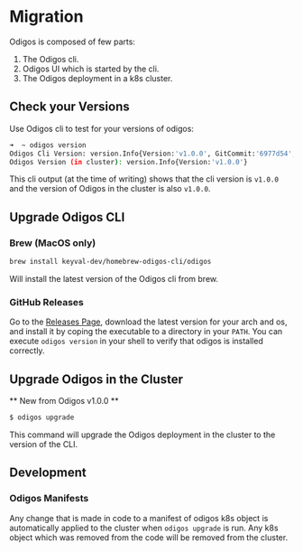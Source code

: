 # Migration

Odigos is composed of few parts:
1. The Odigos cli.
1. Odigos UI which is started by the cli.
1. The Odigos deployment in a k8s cluster.

## Check your Versions

Use Odigos cli to test for your versions of odigos:
```bash
➜  ~ odigos version
Odigos Cli Version: version.Info{Version:'v1.0.0', GitCommit:'6977d54', BuildDate:'2023-10-31T12:44:18Z'}
Odigos Version (in cluster): version.Info{Version:'v1.0.0'}
```

This cli output (at the time of writing) shows that the cli version is `v1.0.0` and the version of Odigos in the cluster is also `v1.0.0`. 

## Upgrade Odigos CLI

### Brew (MacOS only)

```sh
brew install keyval-dev/homebrew-odigos-cli/odigos
```

Will install the latest version of the Odigos cli from brew.

### GitHub Releases

Go to the [Releases Page](https://github.com/keyval-dev/odigos/releases), download the latest version for your arch and os, and install it by coping the executable to a directory in your `PATH`. You can execute `odigos version` in your shell to verify that odigos is installed correctly.

## Upgrade Odigos in the Cluster

** New from Odigos v1.0.0 **

```sh
$ odigos upgrade
```

This command will upgrade the Odigos deployment in the cluster to the version of the CLI.

## Development

### Odigos Manifests

Any change that is made in code to a manifest of odigos k8s object is automatically applied to the cluster when `odigos upgrade` is run. Any k8s object which was removed from the code will be removed from the cluster.

